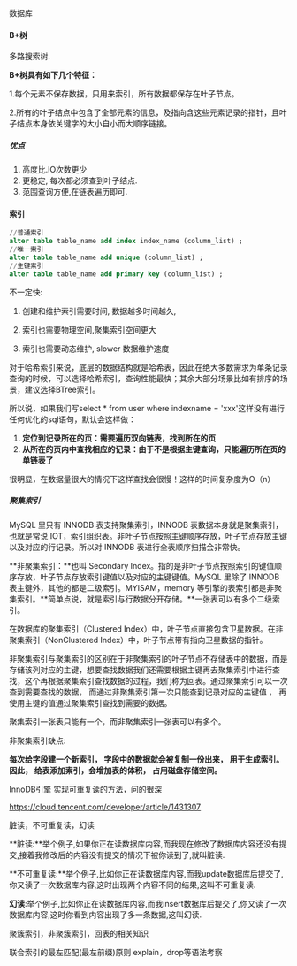 数据库

#### B+树

多路搜索树. 

**B+树具有如下几个特征：**

1.每个元素不保存数据，只用来索引，所有数据都保存在叶子节点。

2.所有的叶子结点中包含了全部元素的信息，及指向含这些元素记录的指针，且叶子结点本身依关键字的大小自小而大顺序链接。

##### 优点

1. 高度比.IO次数更少
2. 更稳定, 每次都必须查到叶子结点.
3. 范围查询方便,在链表遍历即可.

#### 索引

```sql
//普通索引
alter table table_name add index index_name (column_list) ;
//唯一索引
alter table table_name add unique (column_list) ;
//主键索引
alter table table_name add primary key (column_list) ;
```

不一定快:

1. 创建和维护索引需要时间, 数据越多时间越久,

2. 索引也需要物理空间,聚集索引空间更大
3. 索引也需要动态维护, slower 数据维护速度

对于哈希索引来说，底层的数据结构就是哈希表，因此在绝大多数需求为单条记录查询的时候，可以选择哈希索引，查询性能最快；其余大部分场景比如有排序的场景，建议选择BTree索引。

所以说，如果我们写select * from user where indexname = 'xxx'这样没有进行任何优化的sql语句，默认会这样做：

1. **定位到记录所在的页：需要遍历双向链表，找到所在的页**
2. **从所在的页内中查找相应的记录：由于不是根据主键查询，只能遍历所在页的单链表了**

很明显，在数据量很大的情况下这样查找会很慢！这样的时间复杂度为O（n）

##### 聚集索引

MySQL 里只有 INNODB 表支持聚集索引，INNODB 表数据本身就是聚集索引，也就是常说 IOT，索引组织表。非叶子节点按照主键顺序存放，叶子节点存放主键以及对应的行记录。所以对 INNODB 表进行全表顺序扫描会非常快。

**非聚集索引：**也叫 Secondary Index。指的是非叶子节点按照索引的键值顺序存放，叶子节点存放索引键值以及对应的主键键值。MySQL 里除了 INNODB 表主键外，其他的都是二级索引。MYISAM，memory 等引擎的表索引都是非聚集索引。**简单点说，就是索引与行数据分开存储。**一张表可以有多个二级索引。

在数据库的聚集索引（Clustered Index）中，叶子节点直接包含卫星数据。在非聚集索引（NonClustered Index）中，叶子节点带有指向卫星数据的指针。

非聚集索引与聚集索引的区别在于非聚集索引的叶子节点不存储表中的数据，而是存储该列对应的主键，想要查找数据我们还需要根据主键再去聚集索引中进行查找，这个再根据聚集索引查找数据的过程，我们称为回表。通过聚集索引可以一次查到需要查找的数据， 而通过非聚集索引第一次只能查到记录对应的主键值 ， 再使用主键的值通过聚集索引查找到需要的数据。

聚集索引一张表只能有一个，而非聚集索引一张表可以有多个。

非聚集索引缺点: 

**每次给字段建一个新索引， 字段中的数据就会被复制一份出来， 用于生成索引。 因此， 给表添加索引，会增加表的体积， 占用磁盘存储空间。**

InnoDB引擎 实现可重复读的方法，问的很深

https://cloud.tencent.com/developer/article/1431307

脏读，不可重复读，幻读

**脏读:**举个例子,如果你正在读数据库内容,而我现在修改了数据库内容还没有提交,接着我修改后的内容没有提交的情况下被你读到了,就叫脏读.

**不可重复读:**举个例子,比如你正在读数据库内容,而我update数据库后提交了,你又读了一次数据库内容,这时出现两个内容不同的结果,这叫不可重复读.

**幻读**:举个例子,比如你正在读数据库内容,而我insert数据库后提交了,你又读了一次数据库内容,这时你看到内容出现了多一条数据,这叫幻读.

聚簇索引，非聚簇索引，回表的相关知识

联合索引的最左匹配(最左前缀)原则
explain，drop等语法考察